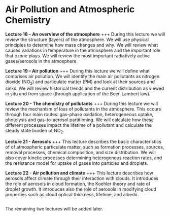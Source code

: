 # Air Pollution and Atmospheric Chemistry

__Lecture 18 – An overview of the atmosphere__
+++
During this lecture we will review the structure (layers) of the atmosphere.
We will use physical principles to determine how mass changes and why.
We will review what causes variations in temperature in the atmosphere and the important role that ozone plays.
We will review the most important radiatively active gases/aerosols in the atmosphere.

__Lecture 19 – Air pollution__
+++
During this lecture we will define what comprises air pollution.
We will identify the main air pollutants as nitrogen dioxide ($\mathrm{NO_2}$) and particulate matter (PM) and look at their sources and sinks.
We will review historical trends and the current distribution as viewed in situ and from space (through application of the Beer-Lambert law).

__Lecture 20 - The chemistry of pollutants__
+++
During this lecture we will review the mechanism of loss of pollutants in the atmosphere.
This occurs through four main routes: gas-phase oxidation, heterogeneous uptake, photolysis and gas-to-aerosol partitioning.
We will calculate how these different processes impact the lifetime of a pollutant and calculate the steady state burden of $\mathrm{NO_2}$. 

__Lecture 21 - Aerosols__
+++
This lecture describes the basic characteristics of of atmospheric particulate matter, such as formation processes, sources, removal processes, chemical composition, and size distribution. We will also cover kinetic processes determining heterogenous reaction rates, and the resistance model for uptake of gases into particles and droplets.

__Lecture 22 - Air pollution and climate__
+++
This lecture describes how aerosols affect climate through their interaction with clouds. It introduces the role of aerosols in cloud formation, the Koehler theory and rate of droplet growth. It introduces also the role of aerosols in modifying cloud properties such as cloud optical thickness, lifetime, and albedo.


```{tableofcontents}
```

The remaining two lectures will be added later.